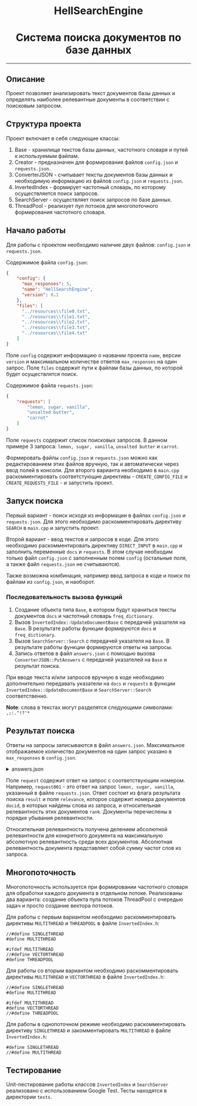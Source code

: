 <h1 align="center">HellSearchEngine</h1>
<h1 align="center">Система поиска документов по базе данных</h1>

_______

## Описание
Проект позволяет анализировать текст документов базы данных и определять наиболее релевантные 
документы в соответствии с поисковым запросом.

## Структура проекта

Проект включает в себя следующие классы:
1. Base - хранилище текстов базы данных, частотного словаря и путей к используемым файлам.
2. Creator - предназначен для формирования файлов `config.json` и `requests.json`.
3. ConverterJSON - считывает тексты документов базы данных и необходимую информацию из файлов `config.json` и `requests.json`.
4. InvertedIndex - формирует частотный словарь, по которому осуществляется поиск запросов.
5. SearchServer - осуществляет поиск запросов по базе данных.
6. ThreadPool - реализует пул потоков для многопоточного формирования частотного словаря.

## Начало работы

Для работы с проектом необходимо наличие двух файлов: `config.json` и `requests.json`.

Содержимое файла `config.json`:
```json
{
    "config": {
      "max_responses": 5,
      "name": "HellSearchEngine",
      "version": 0.1
    },
    "files": [
      "../resources\\file0.txt",
      "../resources\\file1.txt",
      "../resources\\file2.txt",
      "../resources\\file3.txt",
      "../resources\\file4.txt"
    ]
}
```
Поле `config` содержит информацию о названии проекта `name`, версии `version` и 
максимальном количестве ответов `max_responses` на один запрос. Поле `files` содержит пути
к файлам базы данных, по которой будет осуществлятся поиск.

Содержимое файла `requests.json`:
```json
{
    "requests": [
        "lemon, sugar, vanilla",
        "unsalted butter",
        "carrot"
    ]
}
```
Поле `requests` содержит список поисковых запросов. В данном примере 3 запроса: `lemon, sugar, vanilla`,
`unsalted butter` и `carrot`.

Формировать файлы `config.json` и `requests.json` можно как редактированием этих файлов вручную, 
так и автоматически через ввод полей в консоли. Для второго варианта необходимо в `main.cpp` раскомментировать 
соответстующие директивы - `CREATE_CONFIG_FILE` и `CREATE_REQUESTS_FILE` - и запустить проект.

## Запуск поиска

Первый вариант - поиск исходя из информации в файлах `config.json` и `requests.json`. Для этого 
необходимо раскомментировать директиву `SEARCH` в `main.cpp` и запустить проект.

Второй вариант - ввод текстов и запросов в коде. Для этого необходимо раскомментировать директиву
`DIRECT_INPUT` в `main.cpp` и заполнить переменные `docs` и `requests`. В этом случае необходим только файл `config.json` 
с заполненным полем `config` (остальные поля, а также файл `requests.json` не считываются).

Также возможна комбинация, например ввод запроса в коде и поиск по файлам из `config.json`, и наоборот.

### Последовательность вызова функций 
1. Создание объекта типа `Base`, в котором будут храниться тексты документов `docs` и частотный словарь `freq_dictionary`.
2. Вызов `InvertedIndex::UpdateDocumentBase` с передачей указателя на `Base`. В результате работы функции формируются `docs` и `freq_dictionary`.
3. Вызов `SearchServer::Search` с передачей указателя на `Base`. В результате работы функции формируются ответы на запросы.
4. Запись ответов в файл `answers.json` с помощью вызова `ConverterJSON::PutAnswers` с передачей указателей на `Base` и результат поиска.


При вводе текста и/или запросов вручную в коде необходимо дополнительно передавать указатели на `docs` и `requests` в функции `InvertedIndex::UpdateDocumentBase` и `SearchServer::Search` соответственно.

__Note__: cлова в текстах могут разделятся следующими символами: ` ,;:."!?'*`

## Результат поиска

Ответы на запросы записываются в файл `answers.json`. Максимальное отображаемое количество документов на один запрос 
указано в `max_responses` в `config.json`.

<details>

<summary> answers.json </summary>

```json
{
  "answers": {
    "request001": {
      "result": "true",
      "relevance": [
        {
          "docid": 2,
          "rank": 1.0
        },
        {
          "docid": 3,
          "rank": 1.0
        },
        {
          "docid": 0,
          "rank": 0.6700000166893005
        },
        {
          "docid": 1,
          "rank": 0.6700000166893005
        },
        {
          "docid": 4,
          "rank": 0.6700000166893005
        }
      ]
    },
    "request002": {
      "result": "true",
      "relevance": [
        {
          "docid": 4,
          "rank": 1.0
        },
        {
          "docid": 1,
          "rank": 0.6700000166893005
        },
        {
          "docid": 2,
          "rank": 0.6700000166893005
        },
        {
          "docid": 3,
          "rank": 0.6700000166893005
        }
      ]
    },
    "request003": {
      "result": "false",
      "relevance": [
        {
          "docid": 4,
          "rank": 1.0
        },
        {
          "docid": 1,
          "rank": 0.6700000166893005
        },
        {
          "docid": 2,
          "rank": 0.6700000166893005
        },
        {
          "docid": 3,
          "rank": 0.6700000166893005
        }
      ]
    }
  }
}
```
</details>

Поле `request` содержит ответ на запрос с соответствующим номером. Например, `request001` - 
это ответ на запрос `lemon, sugar, vanilla`, указанный в файле `requests.json`. Ответ состоит из флага результата 
поиска `result` и поля `relevance`, которое содержит номера документов `docid`, в которых найдены 
слова из запроса, и относительная релевантность этих документов `rank`. Документы перечислены в порядке убывания релевантности.

Относительная релевантность получена делением абсолютной релевантности для конкретного документа на максимальную абсолютную релевантность
среди всех документов. Абсолютная релевантность документа представляет собой сумму частот слов из запроса.  

## Многопоточность
Многопоточность используется при формировании частотного словаря для обработки каждого документа в отдельном потоке.
Реализованы два варианта: создание объекта пула потоков ThreadPool с очередью задач и просто создание вектора потоков.

Для работы с первым вариантом необходимо раскомментировать директивы `MULTITHREAD` и `THREADPOOL` в файле `InvertedIndex.h`:
```
//#define SINGLETHREAD
#define MULTITHREAD

#ifdef MULTITHREAD
//#define VECTORTHREAD
#define THREADPOOL
```
Для работы со вторым вариантом необходимо раскомментировать директивы `MULTITHREAD` и `VECTORTHREAD` в файле `InvertedIndex.h`:
```
//#define SINGLETHREAD
#define MULTITHREAD

#ifdef MULTITHREAD
#define VECTORTHREAD
//#define THREADPOOL
```

Для работы в однопоточном режиме необходимо раскомментировать директиву `SINGLETHREAD` и закомментировать `MULTITHREAD` в файле `InvertedIndex.h`:
```
#define SINGLETHREAD
//#define MULTITHREAD
```
## Тестирование
Unit-nестирование работы классов `InvertedIndex` и `SearchServer` реализовано с использованием Google Test. Тесты находятся в директории `tests`.






